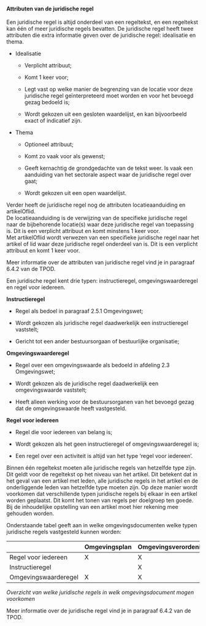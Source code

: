 ﻿#### Attributen van de juridische regel

Een juridische regel is altijd onderdeel van een regeltekst, en een regeltekst
kan één of meer juridische regels bevatten. De juridische regel heeft twee
attributen die extra informatie geven over de juridische regel: idealisatie en
thema.

-   Idealisatie

    -   Verplicht attribuut;

    -   Komt 1 keer voor;

    -   Legt vast op welke manier de begrenzing van de locatie voor deze
        juridische regel geïnterpreteerd moet worden en voor het bevoegd gezag
        bedoeld is;

    -   Wordt gekozen uit een gesloten waardelijst, en kan bijvoorbeeld exact of
        indicatief zijn.

-   Thema

    -   Optioneel attribuut;

    -   Komt zo vaak voor als gewenst;

    -   Geeft kernachtig de grondgedachte van de tekst weer. Is vaak een
        aanduiding van het sectorale aspect waar de juridische regel over gaat;

    -   Wordt gekozen uit een open waardelijst.

Verder heeft de juridische regel nog de attributen locatieaanduiding en
artikelOflid.  
De locatieaanduiding is de verwijzing van de specifieke juridische regel naar de
bijbehorende locatie(s) waar deze juridische regel van toepassing is. Dit is een
verplicht attribuut en komt minstens 1 keer voor.  
Met artikelOflid wordt verwezen van een specifieke juridische regel naar het
artikel of lid waar deze juridische regel onderdeel van is. Dit is een verplicht
attribuut en komt 1 keer voor.

Meer informatie over de attributen van juridische regel vind je in paragraaf
6.4.2 van de TPOD.

Een juridische regel kent drie typen: instructieregel, omgevingswaarderegel en
regel voor iedereen.

**Instructieregel**

-   Regel als bedoel in paragraaf 2.5.1 Omgevingswet;

-   Wordt gekozen als juridische regel daadwerkelijk een instructieregel
    vaststelt;

-   Gericht tot een ander bestuursorgaan of bestuurlijke organisatie;

**Omgevingswaarderegel**

-   Regel over een omgevingswaarde als bedoeld in afdeling 2.3 Omgevingswet;

-   Wordt gekozen als de juridische regel daadwerkelijk een omgevingswaarde
    vaststelt;

-   Heeft alleen werking voor de bestuursorganen van het bevoegd gezag dat de
    omgevingswaarde heeft vastgesteld.

**Regel voor iedereen**

-   Regel die voor iedereen van belang is;

-   Wordt gekozen als het geen instructieregel of omgevingswaarderegel is;

-   Een regel over een activiteit is altijd van het type ‘regel voor iedereen’.

Binnen één regeltekst moeten alle juridische regels van hetzelfde type zijn. Dit
geldt voor de regeltekst op het niveau van het artikel. Dit betekent dat in het
geval van een artikel met leden, alle juridische regels in het artikel en de
onderliggende leden van hetzelfde type moeten zijn. Op deze manier wordt
voorkomen dat verschillende typen juridische regels bij elkaar in een artikel
worden geplaatst. Dit komt het tonen van regels per doelgroep ten goede. Bij de
inhoudelijke opstelling van een artikel moet hier rekening mee gehouden worden.

Onderstaande tabel geeft aan in welke omgevingsdocumenten welke typen juridische
regels vastgesteld kunnen worden:

|                      | Omgevingsplan | Omgevingsverordening | Waterschapsverordening | AmvB&MR |
|----------------------|---------------|----------------------|------------------------|---------|
| Regel voor iedereen  | X             | X                    | X                      | X       |
| Instructieregel      |               | X                    |                        | X       |
| Omgevingswaarderegel | X             | X                    |                        | X       |

*Overzicht van welke juridische regels in welk omgevingsdocument mogen
voorkomen*

Meer informatie over de juridische regel vind je in paragraaf 6.4.2 van de TPOD.
